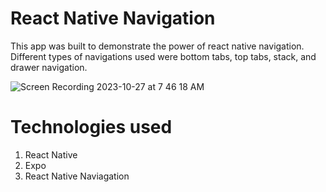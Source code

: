 # React Native Navigation

This app was built to demonstrate the power of react native navigation. Different types of navigations used were bottom tabs, top tabs, stack, and drawer navigation.

![Screen Recording 2023-10-27 at 7 46 18 AM](https://github.com/HussainAbuwala/navigation-react-native/assets/77569166/65d29370-7010-4c70-b0d0-f70d2da04c67)

# Technologies used

1. React Native
2. Expo
3. React Native Naviagation
